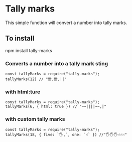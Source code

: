 # Tally marks

This simple function will convert a number into tally marks.

## To install

npm install tally-marks

### Converts a number into a tally mark sting

```
const tallyMarks = require("tally-marks");
tallyMarks(12) // "卌,卌,||"
```

### with html:ture

```
const tallyMarks = require("tally-marks");
tallyMarks(6, { html: true }) // "~~||||~~,|"
```

### with custom tally marks

```
const tallyMarks = require("tally-marks");
tallyMarks(18, { five: `🖐️,`, one: `☝️` }) //"🖐️🖐️🖐️☝️☝️☝️"
```
